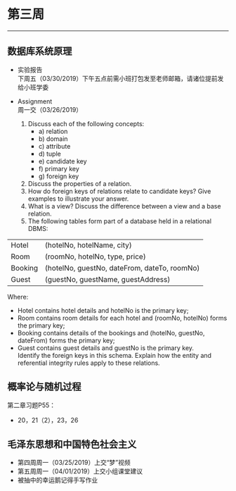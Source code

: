 # 第三周  
---  
## 数据库系统原理  
- 实验报告  
  下周五（03/30/2019）下午五点前需小班打包发至老师邮箱，请诸位提前发给小班学委  

- Assignment  
  周一交（03/26/2019） 
  
	 1. Discuss each of the following concepts:  
		- a) relation  
		- b) domain  
		- c) attribute  
		- d) tuple  
		- e) candidate key  
		- f) primary key  
		- g) foreign key  
	2. Discuss the properties of a relation.  
	3. How do foreign keys of relations relate to candidate keys? Give examples to illustrate your answer.  
	4. What is a view? Discuss the difference between a view and a base relation.  
	5. The following tables form part of a database held in a relational DBMS:  

|||  
|---|---|  
|Hotel|(hotelNo, hotelName, city)|  
|Room|(roomNo, hotelNo, type, price)|  
|Booking|(hotelNo, guestNo, dateFrom, dateTo, roomNo)|  
|Guest|(guestNo, guestName, guestAddress)|  
Where:  
- Hotel contains hotel details and hotelNo is the primary key;  
- Room contains room details for each hotel and (roomNo, hotelNo) forms the primary key;  
- Booking contains details of the bookings and (hotelNo, guestNo, dateFrom) forms the primary key;  
- Guest contains guest details and guestNo is the primary key.  
Identify the foreign keys in this schema. Explain how the entity and referential integrity rules apply to these relations.  
  
  
## 概率论与随机过程  
第二章习题P55：  
- 20，21（2），23，26  
  

## 毛泽东思想和中国特色社会主义  
- 第四周周一（03/25/2019）上交“梦”视频  
- 第五周周一（04/01/2019）上交小组课堂建议  
- 被抽中的幸运鹅记得手写作业  